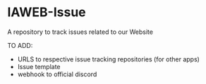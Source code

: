 # IAWEB-Issue
A repository to track issues related to our Website


TO ADD:
- URLS to respective issue tracking repositories (for other apps)
- Issue template
- webhook to official discord
